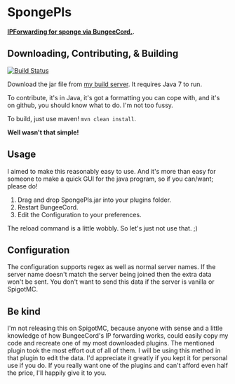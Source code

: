 # **SpongePls**
**[IPForwarding for sponge via BungeeCord.](https://github.com/SpigotMC/BungeeCord/pull/1557).**

## **Downloading, Contributing, & Building**
[![Build Status](http://ci.ac3-servers.eu/job/SpongePls/badge/icon)](http://ci.ac3-servers.eu/job/SpongePls/)

Download the jar file from [my build server](http://ci.ac3-servers.eu/job/SpongePls/lastSuccessfulBuild/artifact/target/SpongePls.jar).
It requires Java 7 to run.

To contribute, it's in Java, it's got a formatting you can cope with, and it's on github, you should know what to do. I'm not too fussy.

To build, just use maven! `mvn clean install`.

**Well wasn't that simple!**

## **Usage**

I aimed to make this reasonably easy to use. And it's more than easy for someone to make a quick GUI for the java program, so if you can/want; please do!

1.  Drag and drop SpongePls.jar into your plugins folder.
2.  Restart BungeeCord.
3.  Edit the Configuration to your preferences.

The reload command is a little wobbly. So let's just not use that. ;)

## **Configuration**

The configuration supports regex as well as normal server names. If the server name doesn't match the server being joined then the extra data won't be sent. You don't want to send this data if the server is vanilla or SpigotMC.

## **Be kind**

I'm not releasing this on SpigotMC, because anyone with sense and a little knowledge of how BungeeCord's IP forwarding works, could easily copy my code and recreate one of my most downloaded plugins. The mentioned plugin took the most effort out of all of them. I will be using this method in that plugin to edit the data. I'd appreciate it greatly if you kept it for personal use if you do. If you really want one of the plugins and can't afford even half the price, I'll happily give it to you.